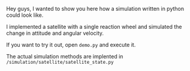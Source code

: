 Hey guys, I wanted to show you here how a simulation written in python could look like.

I implemented a satellite with a single reaction wheel and simulated the change in attitude and angular velocity.

If you want to try it out, open `demo.py` and execute it.

The actual simulation methods are implented in `/simulation/satellite/satellite_state.py`